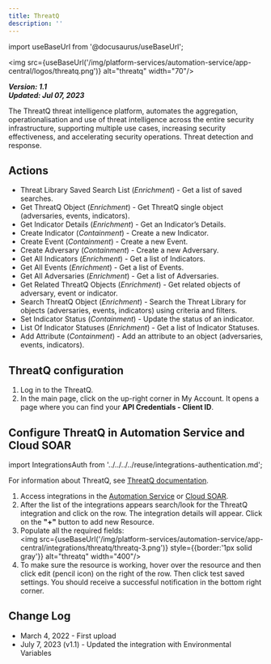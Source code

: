 ```yaml
---
title: ThreatQ
description: ''
---
```

import useBaseUrl from '@docusaurus/useBaseUrl';

<img src={useBaseUrl('/img/platform-services/automation-service/app-central/logos/threatq.png')} alt="threatq" width="70"/>

***Version: 1.1  
Updated: Jul 07, 2023***

The ThreatQ threat intelligence platform, automates the aggregation, operationalisation and use of threat intelligence across the entire security infrastructure, supporting multiple use cases, increasing security effectiveness, and accelerating security operations. Threat detection and response.

## Actions

* Threat Library Saved Search List (*Enrichment*) - Get a list of saved searches.
* Get ThreatQ Object (*Enrichment*) - Get ThreatQ single object (adversaries, events, indicators).
* Get Indicator Details (*Enrichment*) - Get an Indicator’s Details.
* Create Indicator (*Containment*) - Create a new Indicator.
* Create Event (*Containment*) - Create a new Event.
* Create Adversary (*Containment*) - Create a new Adversary.
* Get All Indicators (*Enrichment*) - Get a list of Indicators.
* Get All Events (*Enrichment*) - Get a list of Events.
* Get All Adversaries (*Enrichment*) - Get a list of Adversaries.
* Get Related ThreatQ Objects (*Enrichment*) - Get related objects of adversary, event or indicator.
* Search ThreatQ Object (*Enrichment*) - Search the Threat Library for objects (adversaries, events, indicators) using criteria and filters.
* Set Indicator Status (*Containment*) - Update the status of an indicator.
* List Of Indicator Statuses (*Enrichment*) - Get a list of Indicator Statuses.
* Add Attribute (*Containment*) - Add an attribute to an object (adversaries, events, indicators).

## ThreatQ configuration

1. Log in to the ThreatQ.
1. In the main page, click on the up-right corner in My Account. It opens a page where you can find your **API Credentials - Client ID**.

## Configure ThreatQ in Automation Service and Cloud SOAR

import IntegrationsAuth from '../../../../reuse/integrations-authentication.md';

<IntegrationsAuth/>

For information about ThreatQ, see [ThreatQ documentation](https://docs.threatq.com/rest_api).

1. Access integrations in the [Automation Service](/docs/platform-services/automation-service/automation-service-integrations/#view-integrations) or [Cloud SOAR](/docs/cloud-soar/automation).
1. After the list of the integrations appears search/look for the ThreatQ integration and click on the row. The integration details will appear. Click on the **"+"** button to add new Resource.
1. Populate all the required fields: <br/><img src={useBaseUrl('/img/platform-services/automation-service/app-central/integrations/threatq/threatq-3.png')} style={{border:'1px solid gray'}} alt="threatq" width="400"/>
1. To make sure the resource is working, hover over the resource and then click edit (pencil icon) on the right of the row. Then click test saved settings. You should receive a successful notification in the bottom right corner.

## Change Log

* March 4, 2022 - First upload
* July 7, 2023 (v1.1) - Updated the integration with Environmental Variables
